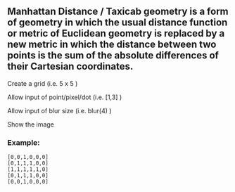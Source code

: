 ## Manhattan Distance / Taxicab geometry is a form of geometry in which the usual distance function or metric of Euclidean geometry is replaced by a new metric in which the distance between two points is the sum of the absolute differences of their Cartesian coordinates. 

Create a grid (i.e. 5 x 5 )

Allow input of point/pixel/dot (i.e. [1,3] )

Allow input of blur size (i.e. blur(4) )

Show the image

### Example:

```
[0,0,1,0,0,0]
[0,1,1,1,0,0]
[1,1,1,1,1,0]
[0,1,1,1,0,0]
[0,0,1,0,0,0]
```